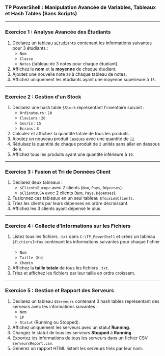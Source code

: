 ### TP PowerShell : Manipulation Avancée de Variables, Tableaux et Hash Tables (Sans Scripts)

---

### **Exercice 1 : Analyse Avancée des Étudiants**

1. Déclarez un tableau `$Etudiants` contenant les informations suivantes pour 3 étudiants :
   - `Nom`
   - `Classe`
   - `Notes` (tableau de 3 notes pour chaque étudiant).
2. Affichez le **nom** et la **moyenne** de chaque étudiant.
3. Ajoutez une nouvelle note `20` à chaque tableau de notes.
4. Affichez uniquement les étudiants ayant une moyenne supérieure à `15`.

---

### **Exercice 2 : Gestion d'un Stock**

1. Déclarez une hash table `$Stock` représentant l'inventaire suivant :
   - `Ordinateurs` : `10`
   - `Claviers` : `20`
   - `Souris` : `15`
   - `Écrans` : `8`
2. Calculez et affichez la quantité totale de tous les produits.
3. Ajoutez un nouveau produit `Casques` avec une quantité de `12`.
4. Réduisez la quantité de chaque produit de `2` unités sans aller en dessous de `0`.
5. Affichez tous les produits ayant une quantité inférieure à `10`.

---

### **Exercice 3 : Fusion et Tri de Données Client**

1. Déclarez deux tableaux :
   - `$ClientsEurope` avec 2 clients (`Nom`, `Pays`, `Dépenses`).
   - `$ClientsUSA` avec 2 clients (`Nom`, `Pays`, `Dépenses`).
2. Fusionnez ces tableaux en un seul tableau `$TousLesClients`.
3. Triez les clients par leurs dépenses en ordre décroissant.
4. Affichez les 3 clients ayant dépensé le plus.

---

### **Exercice 4 : Collecte d’Informations sur les Fichiers**

1. Listez tous les fichiers `.txt` dans `C:\TP_PowerShell` et créez un tableau `$FichiersInfos` contenant les informations suivantes pour chaque fichier :
   - `Nom`
   - `Taille (Ko)`
   - `Chemin`
2. Affichez la **taille totale** de tous les fichiers `.txt`.
3. Triez et affichez les fichiers par leur taille en ordre croissant.

---

### **Exercice 5 : Gestion et Rapport des Serveurs**

1. Déclarez un tableau `$Serveurs` contenant 3 hash tables représentant des serveurs avec les informations suivantes :
   - `Nom`
   - `IP`
   - `Statut` (Running ou Stopped).
2. Affichez uniquement les serveurs avec un statut **Running**.
3. Changez le statut de tous les serveurs **Stopped** à **Running**.
4. Exportez les informations de tous les serveurs dans un fichier CSV `ServeursReport.csv`.
5. Générez un rapport HTML listant les serveurs triés par leur nom.

